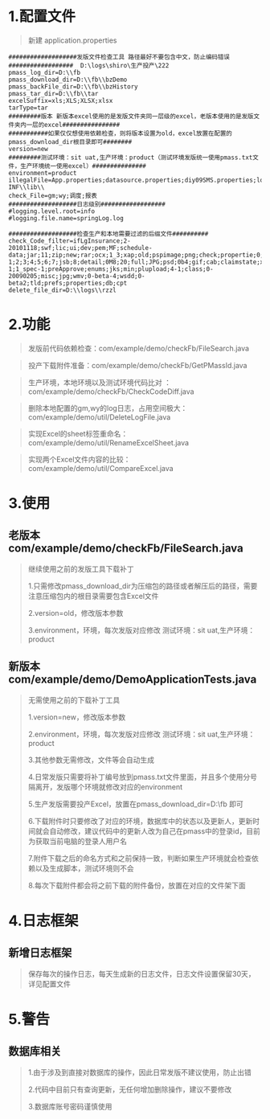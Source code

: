 # 1.配置文件

> 新建  application.properties 

```
###################发版文件检查工具 路径最好不要包含中文，防止编码错误##################  D:\logs\shiro\生产投产\222
pmass_log_dir=D:\\fb
pmass_download_dir=D:\\fb\\bzDemo
pmass_backFile_dir=D:\\fb\\bzHistory
pmass_tar_dir=D:\\fb\\tar
excelSuffix=xls;XLS;XLSX;xlsx
tarType=tar
#########版本 新版本excel使用的是发版文件夹同一层级的excel，老版本使用的是发版文件夹内一层的excel################
###########如果仅仅想使用依赖检查，则将版本设置为old，excel放置在配置的pmass_download_dir根目录即可########
version=new
#########测试环境：sit uat,生产环境：product（测试环境发版统一使用pmass.txt文件，生产环境统一使用excel）###############
environment=product
illegalFile=App.properties;datasource.properties;diy09SMS.properties;log4j.properties;packup.xml;patterns.txt;\\skins\\;\\source;\\WEB-INF\\lib\\
check_File=gm;wy;调度;报表
###################日志级别##################
#logging.level.root=info
#logging.file.name=springLog.log

###################检查生产和本地需要过滤的后缀文件##########
check_Code_filter=ifLgInsurance;2-20101118;swf;lic;ui;dev;pem;MF;schedule-data;jar;11;zip;new;rar;ocx;1_3;xap;old;pspimage;png;check;propertie;0;1;0_spec-1;2;3;4;5;6;7;jsb;8;detail;0M8;20;full;JPG;psd;0b4;gif;cab;claimstate;xsd;3_spec-1;1_spec-1;preApprove;enums;jks;min;plupload;4-1;class;0-20090205;misc;jpg;wmv;0-beta-4;wsdd;0-beta2;tld;prefs;properties;db;cpt
delete_file_dir=D:\\logs\\rzzl
```

# 2.功能

> 发版前代码依赖检查：com/example/demo/checkFb/FileSearch.java

> 投产下载附件准备：com/example/demo/checkFb/GetPMassId.java

> 生产环境，本地环境以及测试环境代码比对 ：com/example/demo/checkFb/CheckCodeDiff.java

>删除本地配置的gm,wy的log日志，占用空间极大：com/example/demo/util/DeleteLogFile.java

>实现Excel的sheet标签重命名：com/example/demo/util/RenameExcelSheet.java

>实现两个Excel文件内容的比较：com/example/demo/util/CompareExcel.java

# 3.使用

## 老版本  com/example/demo/checkFb/FileSearch.java

> 继续使用之前的发版工具下载补丁
>
> 1.只需修改pmass_download_dir为压缩包的路径或者解压后的路径，需要注意压缩包内的根目录需要包含Excel文件
>
> 2.version=old，修改版本参数
>
> 3.environment，环境，每次发版对应修改 测试环境：sit uat,生产环境：product

## 新版本 com/example/demo/DemoApplicationTests.java

> 无需使用之前的下载补丁工具
>
> 1.version=new，修改版本参数
>
> 2.environment，环境，每次发版对应修改 测试环境：sit uat,生产环境：product
>
> 3.其他参数无需修改，文件等会自动生成
>
> 4.日常发版只需要将补丁编号放到pmass.txt文件里面，并且多个使用分号隔离开，发版哪个环境就修改对应的environment
>
> 5.生产发版需要投产Excel，放置在pmass_download_dir=D:\\fb 即可
>
> 6.下载附件时只要修改了对应的环境，数据库中的状态以及更新人，更新时间就会自动修改，建议代码中的更新人改为自己在pmass中的登录id，目前为获取当前电脑的登录人用户名
>
> 7.附件下载之后的命名方式和之前保持一致，判断如果生产环境就会检查依赖以及生成脚本，测试环境则不会
>
> 8.每次下载附件都会将之前下载的附件备份，放置在对应的文件架下面

# 4.日志框架

## 新增日志框架

> 保存每次的操作日志，每天生成新的日志文件，日志文件设置保留30天，详见配置文件

# 5.警告

## 数据库相关

> 1.由于涉及到直接对数据库的操作，因此日常发版不建议使用，防止出错
>
> 2.代码中目前只有查询更新，无任何增加删除操作，建议不要修改
>
> 3.数据库账号密码谨慎使用